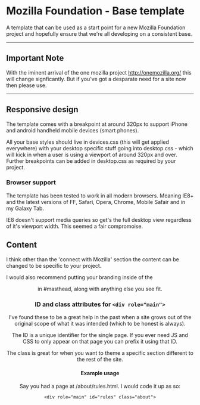 # Mozilla Foundation - Base template

A template that can be used as a start point for a new Mozilla Foundation project and hopefully ensure that we're all developing on a consistent base.

----------------------------------------------------------------------------
## Important Note

With the iminent arrival of the one mozilla project http://onemozilla.org/ this will change signficantly. But if you've got a desparate need for a site now then please use.

----------------------------------------------------------------------------

## Responsive design

The template comes with a breakpoint at around 320px to support iPhone and android handheld mobile devices (smart phones).

All your base styles should live in devices.css (this will get applied everywhere) with your desktop specific stuff going into desktop.css - which will kick in when a user is using a viewport of around 320px and over. Further breakpoints can be added in desktop.css as required by your project.

### Browser support

The template has been tested to work in all modern browsers. Meaning IE8+ and the latest versions of FF, Safari, Opera, Chrome, Mobile Safair and in my Galaxy Tab.

IE8 doesn't support media queries so get's the full desktop view regardless of it's viewport width. This seemed a fair compromoise.

## Content

I think other than the 'connect with Mozilla' section the content can be changed to be specific to your project.

I would also recommend putting your branding inside of the <header> in #masthead, along with anything else you see fit.

### ID and class attributes for ```<div role="main">```

I've found these to be a great help in the past when a site grows out of the original scope of what it was intended (which to be honest is always). 

The ID is a unique identifier for the single page. If you ever need JS and CSS to only appear on that page you can prefix it using that ID.

The class is great for when you want to theme a specific section different to the rest of the site.

#### Example usage

Say you had a page at /about/rules.html. I would code it up as so:

```<div role="main" id="rules" class="about">```
